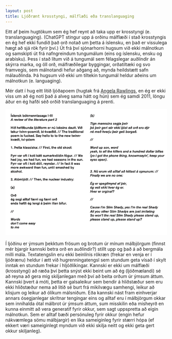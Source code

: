 ```yaml
---
layout: post
title: Ljóðrænt krosstyngi, málflæði eða translanguaging
---
```


Eitt af þeim hugtökum sem ég hef reynt að taka upp er krosstyngi (e. translanguaging). (ChatGPT stingur upp á orðinu málflæði í stað krosstyngis en ég hef ekki fundið það orð notað um þetta á íslensku, en það er vissulega hægt að sjá rök fyrir því.) Út frá því sjónarhorni hugsum við ekki málnotkun og samskipti út frá nafngreindum tungumálum (eins og íslensku, ensku og arabísku). Þess í stað lítum við á tungumál sem félagslegar auðlindir án skýrra marka, og öll orð, málfræðilegar byggingar, orðatiltæki og svo framvegis, sem málnotandi hefur aðgang að, mynda heildstætt safn málauðlinda. Þá hugsum við ekki um tiltekin tungumál heldur aðeins um málnotkun (e. languaging). 

Mér datt í hug eitt lítið ljóðapoem (hugtak frá [Angela Rawlings](https://arawlings.is/), en ég er ekki viss um að ég noti það á alveg sama hátt og hún) sem ég samdi 2011, löngu áður en ég hafði séð orðið translanguaging á prenti.

![bkm](/images/bkmsaga.png)

Í ljóðinu er ýmsum þekktum frösum og brotum úr mínum málbjörgum (finnst mér bjargir kannski betra orð en auðlindir?) stillt upp og það á að bergmála milli mála. Textatengslin eru ekki beinlínis rökræn (frekar en venja er í ljóðrænu) heldur í ætt við hugrenningatengsl sem stundum geta vísað í skylt inntak en stundum frekar í hljóðlíkingar. Kannski er ekki um málflæði (krosstyngi) að ræða því þetta snýst ekki beint um að ég (ljóðmælandi) sé að reyna að gera mig skiljanlegan með því að beita orðum úr ýmsum áttum. Kannski þvert á móti, þetta er galsaleikur sem bendir á hliðstæður sem eru ekki hliðstæður nema að litið sé burt frá mikilvægu samhengi, leikur að klisjum og leikur að ólíkum málsniðum. Eða kannski nást fram einhverjar annars ósegjanlegar skrítnar tengingar eins og alltaf eru í málbjörgum okkar sem innihalda ótal málbrot úr ýmsum áttum, sum misskilin eða misheyrð en kunna einmitt að vera generatíf fyrir okkur, sem sagt uppspretta að eigin málnotkun. Sem er alltaf bæði persónuleg fyrir okkur (engin hefur nákvæmlega sömu málbjargir) en líka sameiginleg fyrir stærri hópa (ef ekkert væri sameiginlegt myndum við ekki skilja neitt og ekki geta gert okkur skiljanleg).  




